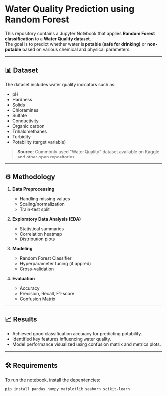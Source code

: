 # Water Quality Prediction using Random Forest

This repository contains a Jupyter Notebook that applies **Random Forest classification** to a **Water Quality dataset**.  
The goal is to predict whether water is **potable (safe for drinking)** or **non-potable** based on various chemical and physical parameters.

---

## 📊 Dataset

The dataset includes water quality indicators such as:
- pH
- Hardness
- Solids
- Chloramines
- Sulfate
- Conductivity
- Organic carbon
- Trihalomethanes
- Turbidity
- Potability (target variable)

> **Source**: Commonly used "Water Quality" dataset available on Kaggle and other open repositories.

---

## ⚙️ Methodology

1. **Data Preprocessing**
   - Handling missing values
   - Scaling/normalization
   - Train-test split

2. **Exploratory Data Analysis (EDA)**
   - Statistical summaries
   - Correlation heatmap
   - Distribution plots

3. **Modeling**
   - Random Forest Classifier
   - Hyperparameter tuning (if applied)
   - Cross-validation

4. **Evaluation**
   - Accuracy
   - Precision, Recall, F1-score
   - Confusion Matrix

---

## 📈 Results

- Achieved good classification accuracy for predicting potability.
- Identified key features influencing water quality.
- Model performance visualized using confusion matrix and metrics plots.

---

## 🛠️ Requirements

To run the notebook, install the dependencies:

```bash
pip install pandas numpy matplotlib seaborn scikit-learn
